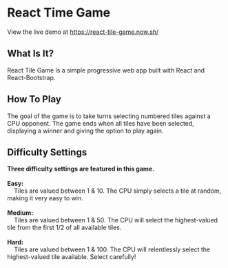 # React Time Game
View the live demo at https://react-tile-game.now.sh/  
## What Is It?
React Tile Game is a simple progressive web app built with React and React-Bootstrap.
## How To Play
The goal of the game is to take turns selecting numbered tiles against a CPU opponent. The game ends when all tiles have been selected, displaying a winner and giving the option to play again.
## Difficulty Settings
<strong>Three difficulty settings are featured in this game.</strong></br>  
<strong>Easy:</strong>  
&nbsp;&nbsp;&nbsp;&nbsp;Tiles are valued between 1 & 10. The CPU simply selects a tile at random, making it very easy to win.<br/><br/>
<strong>Medium:</strong>  
&nbsp;&nbsp;&nbsp;&nbsp;Tiles are valued between 1 & 50. The CPU will select the highest-valued tile from the first 1/2 of all available tiles.<br/><br/>
<strong>Hard:</strong>  
&nbsp;&nbsp;&nbsp;&nbsp;Tiles are valued between 1 & 100. The CPU will relentlessly select the highest-valued tile available. Select carefully!
